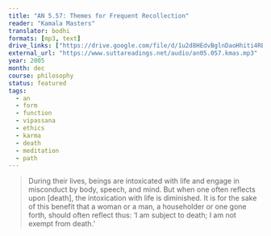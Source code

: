 ```yaml
---
title: "AN 5.57: Themes for Frequent Recollection"
reader: "Kamala Masters"
translator: bodhi
formats: [mp3, text]
drive_links: ["https://drive.google.com/file/d/1u2d8HEdvBglnDaoHhiti4REVIrKeDGq6/view?usp=drivesdk", "https://suttacentral.net/an5.57/en/bodhi"]
external_url: "https://www.suttareadings.net/audio/an05.057.kmas.mp3"
year: 2005
month: dec
course: philosophy
status: featured
tags:
  - an
  - form
  - function
  - vipassana
  - ethics
  - karma
  - death
  - meditation
  - path
---
```


> During their lives, beings are intoxicated with life and engage in misconduct by body, speech, and mind. But when one often reflects upon [death], the intoxication with life is diminished. It is for the sake of this benefit that a woman or a man, a householder or one gone forth, should often reflect thus: ‘I am subject to death; I am not exempt from death.’

